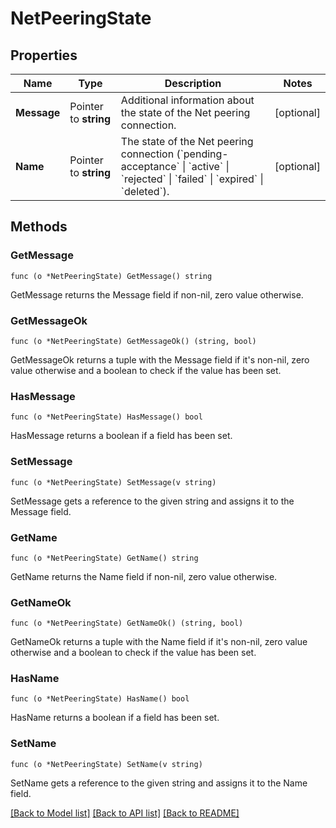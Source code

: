 # NetPeeringState

## Properties

Name | Type | Description | Notes
------------ | ------------- | ------------- | -------------
**Message** | Pointer to **string** | Additional information about the state of the Net peering connection. | [optional] 
**Name** | Pointer to **string** | The state of the Net peering connection (&#x60;pending-acceptance&#x60; \\| &#x60;active&#x60; \\| &#x60;rejected&#x60; \\| &#x60;failed&#x60; \\| &#x60;expired&#x60; \\| &#x60;deleted&#x60;). | [optional] 

## Methods

### GetMessage

`func (o *NetPeeringState) GetMessage() string`

GetMessage returns the Message field if non-nil, zero value otherwise.

### GetMessageOk

`func (o *NetPeeringState) GetMessageOk() (string, bool)`

GetMessageOk returns a tuple with the Message field if it's non-nil, zero value otherwise
and a boolean to check if the value has been set.

### HasMessage

`func (o *NetPeeringState) HasMessage() bool`

HasMessage returns a boolean if a field has been set.

### SetMessage

`func (o *NetPeeringState) SetMessage(v string)`

SetMessage gets a reference to the given string and assigns it to the Message field.

### GetName

`func (o *NetPeeringState) GetName() string`

GetName returns the Name field if non-nil, zero value otherwise.

### GetNameOk

`func (o *NetPeeringState) GetNameOk() (string, bool)`

GetNameOk returns a tuple with the Name field if it's non-nil, zero value otherwise
and a boolean to check if the value has been set.

### HasName

`func (o *NetPeeringState) HasName() bool`

HasName returns a boolean if a field has been set.

### SetName

`func (o *NetPeeringState) SetName(v string)`

SetName gets a reference to the given string and assigns it to the Name field.


[[Back to Model list]](../README.md#documentation-for-models) [[Back to API list]](../README.md#documentation-for-api-endpoints) [[Back to README]](../README.md)


